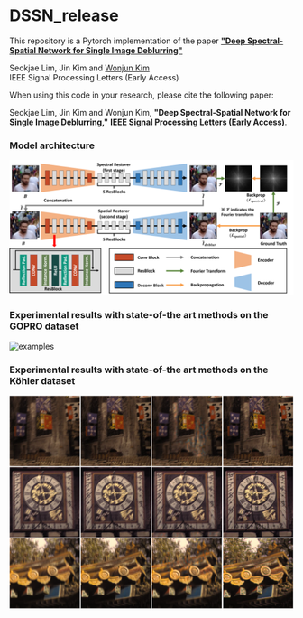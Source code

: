 # DSSN_release
This repository is a Pytorch implementation of the paper [**"Deep Spectral-Spatial Network for Single Image Deblurring"**](https://ieeexplore.ieee.org/stamp/stamp.jsp?tp=&arnumber=9094296)

Seokjae Lim, Jin Kim and [Wonjun Kim](https://sites.google.com/site/kudcvlab)  
IEEE Signal Processing Letters (Early Access)

When using this code in your research, please cite the following paper:  

Seokjae Lim, Jin Kim and Wonjun Kim, **"Deep Spectral-Spatial Network for Single Image Deblurring,"** **IEEE Signal Processing Letters (Early Access)**.

### Model architecture
![examples](./examples/network.png)

### Experimental results with state-of-the art methods on the GOPRO dataset
![examples](./examples/results.png)

### Experimental results with state-of-the art methods on the Köhler dataset
![examples](./examples/results2.PNG)
